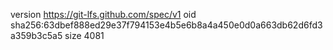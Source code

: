 version https://git-lfs.github.com/spec/v1
oid sha256:63dbef888ed29e37f794153e4b5e6b8a4a450e0d0a663db62d6fd3a359b3c5a5
size 4081
